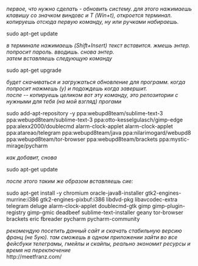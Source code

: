 <i>первое, что нужно сделать - обновить систему. для этого нажимаешь клавишу со значком виндовс и Т (Win+t),  откроется терминал. копируешь отсюда первую команду, ну или ручками набираешь. </i><br><p>
sudo apt-get update </b><br><p>
<i>в терминале нажимаешь (Shift+Insert) текст вставится. жмешь энтер. попросит пароль. вводишь. снова энтер. </i><br>
<i> затем вставляешь следующую команду</i><br><p>
sudo apt-get upgrade</b><br><p>
<i> будет скачиваться и загружаться обновление для программ. когда попросит нажмешь (y)  и подождешь когда завершит.<br>
после -- копируешь целиком вот эту команду, это репозитории с нужными для тебя (на мой взгляд) прогами</i><br><p>
sudo add-apt-repository -y ppa:webupd8team/sublime-text-3 ppa:webupd8team/sublime-text-3  ppa:otto-kesselgulasch/gimp-edge ppa:alexx2000/doublecmd alarm-clock-applet alarm-clock-applet  ppa:atareao/telegram ppa:webupd8team/java ppa:nilarimogard/webupd8 ppa:webupd8team/tor-browser  ppa:webupd8team/brackets ppa:mystic-mirage/pycharm</b><br><p>
<i> как добавит, снова</i><br><p>
sudo apt-get update</b><br><p>
<i>после этого таким же образом вставляешь сие: </i><br>
<p>
sudo apt-get install -y chromium oracle-java8-installer gtk2-engines-murrine:i386 gtk2-engines-pixbuf:i386 libdvd-pkg libavcodec-extra telegram deluge alarm-clock-applet doublecmd-gtk gimp gimp-plugin-registry gimp-gmic deadbeef sublime-text-installer geany tor-browser brackets eric fbreader  pycharm pycharm-community</b><br>
<p>
<i> рекомендую посетить данный сайт и скачать стабильную версию франц (не 5ую). там сможешь в одном приложении зайти во все фейсбуки телеграмы, гмейлы и скайпы, реально экономит ресурсы и время на переключение</i><br>
http://meetfranz.com/</b><br>

